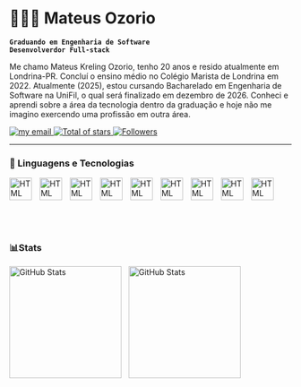 # 👨🏻‍💻 Mateus Ozorio

**`Graduando em Engenharia de Software`**
<br>
**`Desenvolverdor Full-stack`**

Me chamo Mateus Kreling Ozorio, tenho 20 anos e resido atualmente em Londrina-PR. Concluí o ensino médio no Colégio Marista de Londrina em 2022. Atualmente (2025), estou cursando Bacharelado em Engenharia de Software na UniFil, o qual será finalizado em dezembro de 2026. Conheci e aprendi sobre a área da tecnologia dentro da graduação e hoje não me imagino exercendo uma profissão em outra área.

<p align="left">
    <a href="mailto:mateuskozorio@gmail.com?subject=Contato via GitHub&body=Olá, vi seu perfil no GitHub e gostaria de conversar sobre...">
        <img 
            alt="my email" 
            title="Send me a message!" 
            src="https://custom-icon-badges.demolab.com/badge/Mail-E61B23.svg?logo=mail&logoColor=white&style=for-the-badge&labelColor=CE4630"
        />
    </a>
    <a href="https://github.com/mateusozorioo?tab=repositories&sort=stargazers">
        <img 
            alt="Total of stars" 
            title="Total of GitHub stars" 
            src="https://custom-icon-badges.demolab.com/github/stars/mateusozorioo?color=55960c&style=for-the-badge&labelColor=488207&logo=star&label=stars"
        />
    </a>
    <a href="https://github.com/mateusozorioo?tab=followers">
        <img 
            alt="Followers" 
            title="Follow me on GitHub" 
            src="https://custom-icon-badges.demolab.com/github/followers/mateusozorioo?color=236ad3&labelColor=1155ba&style=for-the-badge&logo=github&label=Followers&logoColor=white"
        />
    </a>
</p>

---

### 🤖 Linguagens e Tecnologias

<img 
    allign="left"
    alt="HTML"
    title="HTML"
    width="40px"
    style="padding-right: 10px"
    src="https://cdn.jsdelivr.net/gh/devicons/devicon@latest/icons/html5/html5-original-wordmark.svg" 
/>
<img 
    allign="left"
    alt="HTML"
    title="HTML"
    width="40px"
    style="padding-right: 10px"
    src="https://cdn.jsdelivr.net/gh/devicons/devicon@latest/icons/css3/css3-original-wordmark.svg" 
/>
<img 
    allign="left"
    alt="HTML"
    title="HTML"
    width="40px"
    style="padding-right: 10px"
    src="https://cdn.jsdelivr.net/gh/devicons/devicon@latest/icons/javascript/javascript-original.svg" 
/>
<img 
    allign="left"
    alt="HTML"
    title="HTML"
    width="40px"
    style="padding-right: 10px"
    src="https://cdn.jsdelivr.net/gh/devicons/devicon@latest/icons/bootstrap/bootstrap-original.svg" 
/>
<img 
    allign="left"
    alt="HTML"
    title="HTML"
    width="40px"
    style="padding-right: 10px"
    src="https://cdn.jsdelivr.net/gh/devicons/devicon@latest/icons/php/php-original.svg" 
/>
<img 
    allign="left"
    alt="HTML"
    title="HTML"
    width="40px"
    style="padding-right: 10px"
    src="https://cdn.jsdelivr.net/gh/devicons/devicon@latest/icons/python/python-original.svg" 
/>
<img 
    allign="left"
    alt="HTML"
    title="HTML"
    width="40px"
    style="padding-right: 10px"
    src="https://cdn.jsdelivr.net/gh/devicons/devicon@latest/icons/laravel/laravel-original.svg" 
/>
<img 
    allign="left"
    alt="HTML"
    title="HTML"
    width="40px"
    style="padding-right: 10px"
    src="https://cdn.jsdelivr.net/gh/devicons/devicon@latest/icons/selenium/selenium-original.svg" 
/>
<img 
    allign="left"
    alt="HTML"
    title="HTML"
    width="40px"
    style="padding-right: 10px"
    src="https://cdn.jsdelivr.net/gh/devicons/devicon@latest/icons/mysql/mysql-plain-wordmark.svg" 
/>

<br>
<br>

### 📊Stats

<p>
    <img 
        align="left" 
        alt="GitHub Stats" 
        height="200" 
        style="padding-right: 10px;" 
        src="https://github-readme-stats.vercel.app/api?username=mateusozorioo&show_icons=true&theme=tokyonight" 
    />
    <img 
        align="left" 
        alt="GitHub Stats" 
        height="200" 
        src="https://github-readme-stats.vercel.app/api/top-langs/?username=mateusozorioo&size_weight=0&count_weight=1&theme=tokyonight&layout=compact&custom_title=Tecnologies&langs_count=9"
    />

</p>
